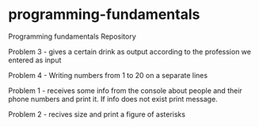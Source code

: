 # programming-fundamentals
Programming fundamentals Repository

Problem 3 - gives a certain drink as output according to the profession we entered as input

Problem 4 -  Writing numbers from 1 to 20 on a separate lines

Problem 1 - receives some info from the console about people and their phone numbers and print it. If info does not exist print message. 

Problem 2 - recives size and print a figure of asterisks